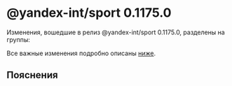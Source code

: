 # @yandex-int/sport 0.1175.0

<!-- ЧЕЛОВЕЧЕСКОЕ ВСТУПЛЕНИЕ -->

Изменения, вошедшие в релиз @yandex-int/sport 0.1175.0, разделены на группы:

Все важные изменения подробно описаны [ниже](#Пояснения).

## Пояснения

